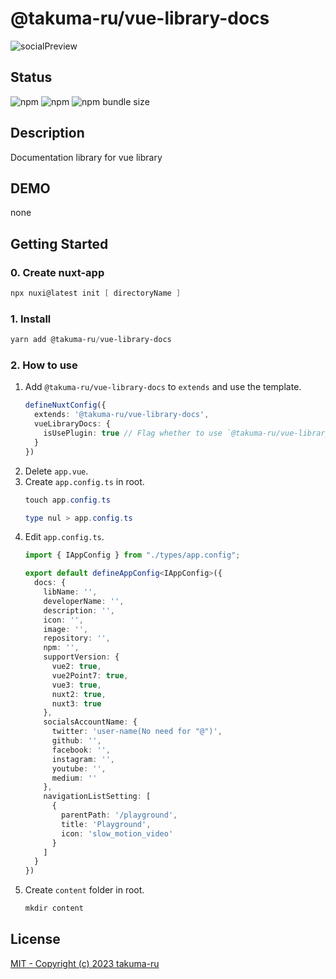 # @takuma-ru/vue-library-docs

![socialPreview](https://user-images.githubusercontent.com/49429291/216809378-ef4ccd69-643e-450c-b5b6-5f5132827651.png)

## Status
![npm](https://img.shields.io/npm/dt/@takuma-ru/vue-library-docs?style=flat-square)
![npm](https://img.shields.io/npm/v/@takuma-ru/vue-library-docs?style=flat-square)
![npm bundle size](https://img.shields.io/bundlephobia/min/@takuma-ru/vue-library-docs?style=flat-square)

## Description
Documentation library for vue library

## DEMO
none
<!-- [demo-link](https://vue-swipe-modal-vue2.vercel.app) -->

## Getting Started
### 0. Create nuxt-app
```powershell
npx nuxi@latest init [ directoryName ]
```

### 1. Install
```powershell
yarn add @takuma-ru/vue-library-docs
```

### 2. How to use
1. Add `@takuma-ru/vue-library-docs` to `extends` and use the template.
    ```ts
    defineNuxtConfig({
      extends: '@takuma-ru/vue-library-docs',
      vueLibraryDocs: {
        isUsePlugin: true // Flag whether to use `@takuma-ru/vue-library-docs` templates and components.
      }
    })
    ```
2. Delete `app.vue`.
3. Create `app.config.ts` in root.
    ```powershell
    touch app.config.ts
    ```
    ```powershell
    type nul > app.config.ts
    ```
4. Edit `app.config.ts`.
    ```ts
    import { IAppConfig } from "./types/app.config";

    export default defineAppConfig<IAppConfig>({
      docs: {
        libName: '',
        developerName: '',
        description: '',
        icon: '',
        image: '',
        repository: '',
        npm: '',
        supportVersion: {
          vue2: true,
          vue2Point7: true,
          vue3: true,
          nuxt2: true,
          nuxt3: true
        },
        socialsAccountName: {
          twitter: 'user-name(No need for "@")',
          github: '',
          facebook: '',
          instagram: '',
          youtube: '',
          medium: ''
        },
        navigationListSetting: [
          {
            parentPath: '/playground',
            title: 'Playground',
            icon: 'slow_motion_video'
          }
        ]
      }
    })
    ```
5. Create `content` folder in root.
    ```powershell
    mkdir content
    ```

## License
[MIT - Copyright (c) 2023 takuma-ru](https://github.com/takuma-ru/vue-library-docs/blob/main/LICENSE)
